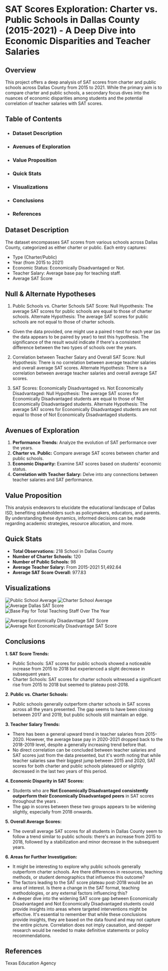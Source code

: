 # SAT Scores Exploration: Charter vs. Public Schools in Dallas County (2015-2021) - A Deep Dive into Economic Disparities and Teacher Salaries
## Overview
This project offers a deep analysis of SAT scores from charter and public schools across Dallas County from 2015 to 2021. While the primary aim is to compare charter and public schools, a secondary focus dives into the nuances of economic disparities among students and the potential correlation of teacher salaries with SAT scores.

## Table of Contents
+ ### Dataset Description
+ ### Avenues of Exploration
+ ### Value Proposition
+ ### Quick Stats
+ ### Visualizations
+ ### Conclusions
+ ### References

## Dataset Description
The dataset encompasses SAT scores from various schools across Dallas County, categorized as either charter or public. Each entry captures:

+ Type (Charter/Public)
+ Year (from 2015 to 2021)
+ Economic Status: Economically Disadvantaged or Not.
+ Teacher Salary: Average base pay for teaching staff.
+ Average SAT Score

## Null & Alternate Hypotheses
1. Public Schools vs. Charter Schools SAT Score:
Null Hypothesis: The average SAT scores for public schools are equal to those of charter schools.
Alternate Hypothesis: The average SAT scores for public schools are not equal to those of charter schools.
  + Given the data provided, one might use a paired t-test for each year (as the data appears to be paired by year) to test this hypothesis. The significance of the result would indicate if there's a consistent difference between the two types of schools over the years.

2. Correlation between Teacher Salary and Overall SAT Score:
Null Hypothesis: There is no correlation between average teacher salaries and overall average SAT scores.
Alternate Hypothesis: There is a correlation between average teacher salaries and overall average SAT scores.

3. SAT Scores: Economically Disadvantaged vs. Not Economically Disadvantaged:
Null Hypothesis: The average SAT scores for Economically Disadvantaged students are equal to those of Not Economically Disadvantaged students.
Alternate Hypothesis: The average SAT scores for Economically Disadvantaged students are not equal to those of Not Economically Disadvantaged students.

## Avenues of Exploration
1. **Performance Trends:** Analyze the evolution of SAT performance over the years.
2. **Charter vs. Public:** Compare average SAT scores between charter and public schools.
3. **Economic Disparity:**  Examine SAT scores based on students' economic status.
4. **Correlation with Teacher Salary:** Delve into any connections between teacher salaries and SAT performance.

## Value Proposition
This analysis endeavors to elucidate the educational landscape of Dallas ISD, benefiting stakeholders such as policymakers, educators, and parents. By understanding these dynamics, informed decisions can be made regarding academic strategies, resource allocation, and more.

## Quick Stats
+ **Total Observations:** 218 School in Dallas County
+ **Number of Charter Schools:** 120
+ **Number of Public Schools:** 98
+ **Average Teacher Salary:** From 2015-2021 51,492.64
+ **Average SAT Score Overall:** 977.83 

## Visualizations
![Public School Average](https://github.com/BranditoEH/sat_scores_dallas_exploration/blob/main/Graphics/Avg%20SAT%20pub%20school.png)
![Charter School Average](https://github.com/BranditoEH/sat_scores_dallas_exploration/blob/main/Graphics/Average%20SAT%20Scores%20for%20All%20Students%20Over%20the%20Years%20in%20Charter%20School.png)
![Average Dallas SAT Score](https://github.com/BranditoEH/sat_scores_dallas_exploration/blob/main/Graphics/Average%20Total%20Scores%20for%20Total%20Students%20in%20Dallas%20County%20Over%20the%20Years.png)
![Base Pay for Total Teaching Staff Over The Year](https://github.com/BranditoEH/sat_scores_dallas_exploration/blob/main/Graphics/Average%20Base%20Pay%20for%20TOTAL%20TEACHING%20STAFF%20Over%20the%20Years.png)

![Average Economically Disadavntage SAT Score](https://github.com/BranditoEH/sat_scores_dallas_exploration/blob/main/Graphics/Average%20Total%20Scores%20for%20Economically%20Disadvantaged%20Students%20in%20Dallas%20County%20Over%20the%20Years.png)
![Average Not Economically Disadvantage SAT Score](https://github.com/BranditoEH/sat_scores_dallas_exploration/blob/main/Graphics/Average%20Total%20Scores%20for%20Not%20Economically%20Disadvantaged%20Students%20in%20Dallas%20County%20Over%20the%20Years.png)






## Conclusions

**1. SAT Score Trends:**
+ Public Schools: SAT scores for public schools showed a noticeable increase from 2015 to 2018 but experienced a slight decrease in subsequent years.
+ Charter Schools: SAT scores for charter schools witnessed a significant rise from 2015 to 2018 but seemed to plateau post-2018.

**2. Public vs. Charter Schools:**
+ Public schools generally outperform charter schools in SAT scores across all the years presented. The gap seems to have been closing between 2017 and 2019, but public schools still maintain an edge.

**3. Teacher Salary Trends:**
+ There has been a general upward trend in teacher salaries from 2015-2020. However, the average base pay in 2020-2021 dropped back to the 2018-2019 level, despite a generally increasing trend before that.
+ No direct correlation can be concluded between teacher salaries and SAT scores just from the data presented, but it's worth noting that while teacher salaries saw their biggest jump between 2015 and 2020, SAT scores for both charter and public schools plateaued or slightly decreased in the last two years of this period.

**4. Economic Disparity in SAT Scores:**
+ Students who are **Not Economically Disadvantaged consistently outperform their Economically Disadvantaged peers** in SAT scores throughout the years .
+ The gap in scores between these two groups appears to be widening slightly, especially from 2018 onwards.

**5. Overall Average Scores:**
+ The overall average SAT scores for all students in Dallas County seem to follow a trend similar to public schools: there's an increase from 2015 to 2018, followed by a stabilization and minor decrease in the subsequent years.

**6. Areas for Further Investigation:**
+ It might be interesting to explore why public schools generally outperform charter schools. Are there differences in resources, teaching methods, or student demographics that influence this outcome?
+ The factors leading to the SAT score plateau post-2018 would be an area of interest. Is there a change in the SAT format, teaching methodologies, or any external factors influencing this?
+ A deeper dive into the widening SAT score gap between Economically Disadvantaged and Not Economically Disadvantaged students could provide insights into areas where targeted interventions might be effective.
It's essential to remember that while these conclusions provide insights, they are based on the data found and may not capture the entire picture. Correlation does not imply causation, and deeper research would be needed to make definitive statements or policy recommendations.

## References
Texas Education Agency
